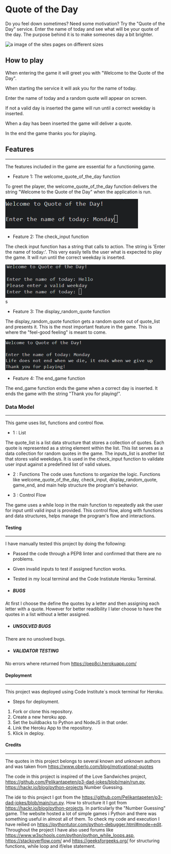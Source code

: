 # Quote of the Day

Do you feel down sometimes? Need some motivation? Try the "Quote of the Day" service. 
Enter the name of today and see what will be your quote of the day. The purpose behind it is to make someones day a bit brighter. 


  <img src="" alt="a image of the sites pages on different sizes">

## How to play

When entering the game it will greet you with "Welcome to the Quote of the Day". 

When starting the service it will ask you for the name of today. 

Enter the name of today and a random quote will appear on screen.  

If not a valid day is inserted the game will run until a correct weekday is inserted. 

When a day has been inserted the game will deliver a quote.

In the end the game thanks you for playing. 
 


## Features
-----------------------------------------------------------------------------------------------------------------

The features included in the game are essential for a functioning game. 

- Feature 1: The welcome_quote_of_the_day function

To greet the player, the welcome_quote_of_the_day function delivers the string "Welcome to the Quote of the Day" when the application is run. 


  <img src="images/first-section.png" alt="a image of the check_input and welcome_quote_of_the_day function">


- Feature 2: The check_input function 

The check input function has a string that calls to action. The string is 'Enter the name of today:'. This very easily tells the user what is expected to play the game. It will run until the correct weekday is inserted. 


<img src="images/if-invalid.png" alt="a image of invalid input">
s

- Feature 3: The display_random_quote function 

The display_random_quote function gets a random quote out of quote_list and presents it. This is the most important feature in the game. This is where the "feel-good feeling" is meant to come. 


<img src="images/full-section.png" alt="a image of the full game">


- Feature 4: The end_game function 

The end_game function ends the game when a correct day is inserted. It ends the game with the string "Thank you for playing!". 



### Data Model
------------------------------------------------------------------------------------------------------------------

This game uses list, functions and control flow. 

- 1 : List

The quote_list is a list data structure that stores a collection of quotes. Each quote is represented as a string element within the list. This list serves as a data collection for random quotes in the game. The inputs_list is another list that stores valid weekdays. It is used in the check_input function to validate user input against a predefined list of valid values.

- 2 : Functions
The code uses functions to organize the logic. Functions like welcome_quote_of_the_day, check_input, display_random_quote, game_end, and main help structure the program's behavior.

- 3 : Control Flow

The game uses a while loop in the main function to repeatedly ask the user for input until valid input is provided. This control flow, along with functions and data structures, helps manage the program's flow and interactions.



#### Testing
-----------------------------------------------------------------------------------------------------------------

I have manually tested this project by doing the following: 

- Passed the code through a PEP8 linter and confirmed that there are no  problems.
- Given invalid inputs to test if assigned function works. 
- Tested in my local terminal and the Code Instistute Heroku Terminal. 

- ##### BUGS
At first I choose the define the quotes by a letter and then assigning each letter with a quote. However for better readibility I later choose to have the quotes in a list without a letter assigned. 

 - ##### UNSOLVED BUGS
 There are no unsolved bugs. 

  - ##### VALIDATOR TESTING 
  No errors where returned from https://pep8ci.herokuapp.com/


 
#### Deployment
-----------------------------------------------------------------------------------------------------------------
This project was deployed using Code Institute`s mock terminal for Heroku.

- Steps for deployment.
1. Fork or clone this repository.
2. Create a new heroku app. 
3. Set the buildbacks to Python and NodeJS in that order. 
4. Link the Heroku App to the repository.
5. Klick in deploy. 



#### Credits
-----------------------------------------------------------------------------------------------------------------

The quotes in this project belongs to several known and unknown authors and was taken from https://www.oberlo.com/blog/motivational-quotes

The code in this project is inspired of the Love Sandwiches project, 
https://github.com/Pelikantapeten/p3-dad-jokes/blob/main/run.py,
https://hackr.io/blog/python-projects Number Guessing.

The idé to this project I got from the https://github.com/Pelikantapeten/p3-dad-jokes/blob/main/run.py.
How to structure it I got from https://hackr.io/blog/python-projects. In particularly the "Number Guessing" game. The website hosted a lot of simple games i Python and there was something useful in almost all of them. 
To check my code and execution I have reilied on https://pythontutor.com/python-debugger.html#mode=edit.
Throughout the project I have also used forums like https://www.w3schools.com/python/python_while_loops.asp, https://stackoverflow.com/ and https://geeksforgeeks.org/ for structuring functions, while loop and if/else statement. 

